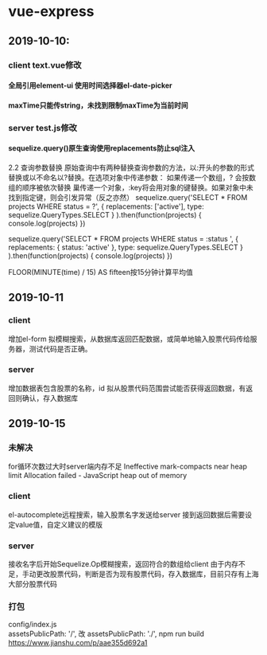 # vue-express
## 2019-10-10:

### client text.vue修改
#### 全局引用element-ui 使用时间选择器el-date-picker
#### maxTime只能传string，未找到限制maxTime为当前时间

### server test.js修改
#### sequelize.query()原生查询使用replacements防止sql注入
2.2 查询参数替换
原始查询中有两种替换查询参数的方法，以:开头的参数的形式替换或以不命名以?替换。在选项对象中传递参数：
如果传递一个数组，? 会按数组的顺序被依次替换
巢传递一个对象，:key将会用对象的键替换。如果对象中未找到指定键，则会引发异常（反之亦然）
sequelize.query('SELECT * FROM projects WHERE status = ?',
  { replacements: ['active'], type: sequelize.QueryTypes.SELECT }
).then(function(projects) {
  console.log(projects)
})

sequelize.query('SELECT * FROM projects WHERE status = :status ',
  { replacements: { status: 'active' }, type: sequelize.QueryTypes.SELECT }
).then(function(projects) {
  console.log(projects)
})

FLOOR(MINUTE(time) / 15) AS fifteen按15分钟计算平均值

## 2019-10-11
### client
增加el-form
拟模糊搜索，从数据库返回匹配数据，或简单地输入股票代码传给服务器，测试代码是否正确。

### server
增加数据表包含股票的名称，id
拟从股票代码范围尝试能否获得返回数据，有返回则确认，存入数据库

## 2019-10-15
### 未解决
for循环次数过大时server端内存不足
Ineffective mark-compacts near heap limit Allocation failed - JavaScript heap out of memory
### client
el-autocomplete远程搜索，输入股票名字发送给server
接到返回数据后需要设定value值，自定义建议的模版

### server
接收名字后开始Sequelize.Op模糊搜索，返回符合的数组给client
由于内存不足，手动更改股票代码，判断是否为现有股票代码，存入数据库，目前只存有上海大部分股票代码

### 打包
config/index.js     
assetsPublicPath: '/', 改  assetsPublicPath: './',
npm run build
https://www.jianshu.com/p/aae355d692a1
